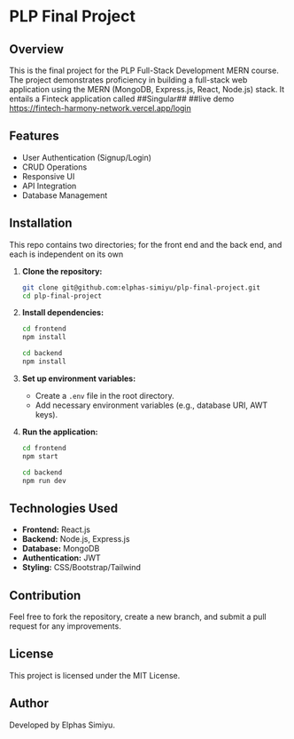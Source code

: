 # PLP Final Project

## Overview
This is the final project for the PLP Full-Stack Development MERN course. The project demonstrates proficiency in building a full-stack web application using the MERN (MongoDB, Express.js, React, Node.js) stack.
It entails a Finteck application called ##Singular##
##live demo https://fintech-harmony-network.vercel.app/login

## Features
- User Authentication (Signup/Login)
- CRUD Operations
- Responsive UI
- API Integration
- Database Management

## Installation  
This repo contains two directories; for the front end and the back end, and each is independent on its own
1. **Clone the repository:**
   ```bash
   git clone git@github.com:elphas-simiyu/plp-final-project.git
   cd plp-final-project
   ```

2. **Install dependencies:**
   ```bash
   cd frontend
   npm install
   ```
     ```bash
   cd backend
   npm install
   ```
3. **Set up environment variables:**
   - Create a `.env` file in the root directory.
   - Add necessary environment variables (e.g., database URI, AWT keys).

4. **Run the application:**
   ```bash
   cd frontend
   npm start
   ```
     ```bash
   cd backend
   npm run dev
   ```
## Technologies Used
- **Frontend:** React.js
- **Backend:** Node.js, Express.js
- **Database:** MongoDB
- **Authentication:** JWT
- **Styling:** CSS/Bootstrap/Tailwind

## Contribution
Feel free to fork the repository, create a new branch, and submit a pull request for any improvements.

## License
This project is licensed under the MIT License.

## Author
Developed by Elphas Simiyu.


